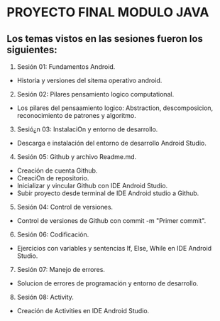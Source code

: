# PROYECTO FINAL MODULO JAVA 

## Los temas vistos en las sesiones fueron los siguientes: 

1. Sesión 01: Fundamentos Android.
* Historia y versiones del sitema operativo android.
        
2. Sesión 02: Pilares pensamiento logico computational.
* Los pilares del pensaamiento logico: Abstraction, descomposicion, reconocimiento de patrones y algoritmo.

3. Sesió¿n 03: InstalaciOn y entorno de desarrollo.
* Descarga e instalación del entorno de desarrollo Android Studio.

4. Sesión 05: Github y archivo Readme.md.
* Creación de cuenta Github.
* CreaciOn de repositorio.
* Inicializar y vincular Github con IDE Android Studio.
* Subir proyecto desde terminal de IDE Android studio a Github.

5. Sesión 04: Control de versiones.
* Control de versiones de Github con commit -m "Primer commit". 

6. Sesión 06: Codificación.
* Ejercicios con variables y sentencias If, Else, While en IDE Android Studio.

7. Sesión 07: Manejo de errores.
* Solucion de errores de programación y entorno de desarrollo.
   
8. Sesión 08: Activity.
* Creación de Activities en IDE Android Studio.
